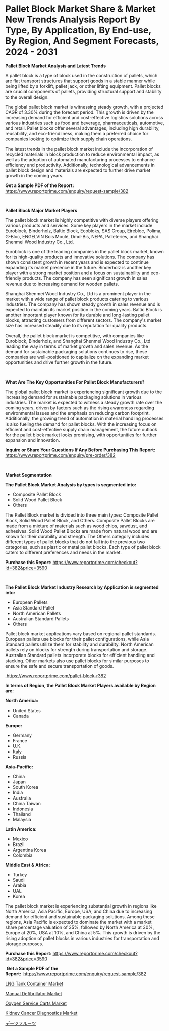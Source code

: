 <p><h1>Pallet Block Market Share & Market New Trends Analysis Report By Type, By Application, By End-use, By Region, And Segment Forecasts, 2024 - 2031</h1></p><p><strong>Pallet Block Market Analysis and Latest Trends</strong></p>
<p><p>A pallet block is a type of block used in the construction of pallets, which are flat transport structures that support goods in a stable manner while being lifted by a forklift, pallet jack, or other lifting equipment. Pallet blocks are crucial components of pallets, providing structural support and stability to the overall design.</p><p>The global pallet block market is witnessing steady growth, with a projected CAGR of 3.30% during the forecast period. This growth is driven by the increasing demand for efficient and cost-effective logistics solutions across various industries such as food and beverage, pharmaceuticals, automotive, and retail. Pallet blocks offer several advantages, including high durability, reusability, and eco-friendliness, making them a preferred choice for companies looking to optimize their supply chain operations.</p><p>The latest trends in the pallet block market include the incorporation of recycled materials in block production to reduce environmental impact, as well as the adoption of automated manufacturing processes to enhance efficiency and productivity. Additionally, technological advancements in pallet block design and materials are expected to further drive market growth in the coming years.</p></p>
<p><strong>Get a Sample PDF of the Report:&nbsp;</strong> <a href="https://www.reportprime.com/enquiry/request-sample/382">https://www.reportprime.com/enquiry/request-sample/382</a></p>
<p>&nbsp;</p>
<p><strong>Pallet Block Major Market Players</strong></p>
<p><p>The pallet block market is highly competitive with diverse players offering various products and services. Some key players in the market include Euroblock, Binderholz, Baltic Block, Ecobloks, SAS Group, Eirebloc, Polima, G-Bloc, ENGELVIN Bois Moulé, Dmd-Bis, NEPA, Palleteries, and Shanghai Shenmei Wood Industry Co., Ltd.</p><p>Euroblock is one of the leading companies in the pallet block market, known for its high-quality products and innovative solutions. The company has shown consistent growth in recent years and is expected to continue expanding its market presence in the future. Binderholz is another key player with a strong market position and a focus on sustainability and eco-friendly products. The company has seen significant growth in sales revenue due to increasing demand for wooden pallets.</p><p>Shanghai Shenmei Wood Industry Co., Ltd is a prominent player in the market with a wide range of pallet block products catering to various industries. The company has shown steady growth in sales revenue and is expected to maintain its market position in the coming years. Baltic Block is another important player known for its durable and long-lasting pallet blocks, attracting customers from different sectors. The company's market size has increased steadily due to its reputation for quality products.</p><p>Overall, the pallet block market is competitive, with companies like Euroblock, Binderholz, and Shanghai Shenmei Wood Industry Co., Ltd leading the way in terms of market growth and sales revenue. As the demand for sustainable packaging solutions continues to rise, these companies are well-positioned to capitalize on the expanding market opportunities and drive further growth in the future.</p></p>
<p>&nbsp;</p>
<p><strong>What Are The Key Opportunities For Pallet Block Manufacturers?</strong></p>
<p><p>The global pallet block market is experiencing significant growth due to the increasing demand for sustainable packaging solutions in various industries. The market is expected to witness a steady growth rate over the coming years, driven by factors such as the rising awareness regarding environmental issues and the emphasis on reducing carbon footprint. Additionally, the growing trend of automation in material handling processes is also fueling the demand for pallet blocks. With the increasing focus on efficient and cost-effective supply chain management, the future outlook for the pallet block market looks promising, with opportunities for further expansion and innovation.</p></p>
<p><strong>Inquire or Share Your Questions If Any Before Purchasing This Report:</strong> <a href="https://www.reportprime.com/enquiry/pre-order/382">https://www.reportprime.com/enquiry/pre-order/382</a></p>
<p>&nbsp;</p>
<p><strong>Market Segmentation</strong></p>
<p><strong>The Pallet Block Market Analysis by types is segmented into:</strong></p>
<p><ul><li>Composite Pallet Block</li><li>Solid Wood Pallet Block</li><li>Others</li></ul></p>
<p><p>The Pallet Block market is divided into three main types: Composite Pallet Block, Solid Wood Pallet Block, and Others. Composite Pallet Blocks are made from a mixture of materials such as wood chips, sawdust, and adhesives. Solid Wood Pallet Blocks are made from natural wood and are known for their durability and strength. The Others category includes different types of pallet blocks that do not fall into the previous two categories, such as plastic or metal pallet blocks. Each type of pallet block caters to different preferences and needs in the market.</p></p>
<p><strong>Purchase this Report:&nbsp;</strong><a href="https://www.reportprime.com/checkout?id=382&price=3590">https://www.reportprime.com/checkout?id=382&price=3590</a></p>
<p>&nbsp;</p>
<p><strong>The Pallet Block Market Industry Research by Application is segmented into:</strong></p>
<p><ul><li>European Pallets</li><li>Asia Standard Pallet</li><li>North American Pallets</li><li>Australian Standard Pallets</li><li>Others</li></ul></p>
<p><p>Pallet block market applications vary based on regional pallet standards. European pallets use blocks for their pallet configurations, while Asia Standard pallets utilize them for stability and durability. North American pallets rely on blocks for strength during transportation and storage. Australian Standard pallets incorporate blocks for efficient handling and stacking. Other markets also use pallet blocks for similar purposes to ensure the safe and secure transportation of goods.</p></p>
<p><a href="https://www.reportprime.com/pallet-block-r382">&nbsp;https://www.reportprime.com/pallet-block-r382</a></p>
<p><strong>In terms of Region, the Pallet Block Market Players available by Region are:</strong></p>
<p>
    <p> <strong> North America: </strong>
        <ul>
            <li>United States</li>
            <li>Canada</li>
        </ul>
        </p> 
    <p> <strong> Europe: </strong>
        <ul>
            <li>Germany</li>
            <li>France</li>
            <li>U.K.</li>
            <li>Italy</li>
            <li>Russia</li>
        </ul>
        </p> 
    <p> <strong> Asia-Pacific: </strong>
        <ul>
            <li>China</li>
            <li>Japan</li>
            <li>South Korea</li>
            <li>India</li>
            <li>Australia</li>
            <li>China Taiwan</li>
            <li>Indonesia</li>
            <li>Thailand</li>
            <li>Malaysia</li>
        </ul>
        </p> 
    <p> <strong> Latin America: </strong>
        <ul>
            <li>Mexico</li>
            <li>Brazil</li>
            <li>Argentina Korea</li>
            <li>Colombia</li>
        </ul>
        </p> 
    <p> <strong> Middle East & Africa: </strong>
        <ul>
            <li>Turkey</li>
            <li>Saudi</li>
            <li>Arabia</li>
            <li>UAE</li>
            <li>Korea</li>
        </ul>
    </p>
    </p>
<p><p>The pallet block market is experiencing substantial growth in regions like North America, Asia Pacific, Europe, USA, and China due to increasing demand for efficient and sustainable packaging solutions. Among these regions, Asia Pacific is expected to dominate the market with a market share percentage valuation of 35%, followed by North America at 30%, Europe at 20%, USA at 10%, and China at 5%. This growth is driven by the rising adoption of pallet blocks in various industries for transportation and storage purposes.</p></p>
<p><strong>Purchase this Report: </strong><a href="https://www.reportprime.com/checkout?id=382&price=3590">https://www.reportprime.com/checkout?id=382&price=3590</a></p>
<p>&nbsp;<strong>Get a Sample PDF of the Report:&nbsp;&nbsp;</strong><a href="https://www.reportprime.com/enquiry/request-sample/382">https://www.reportprime.com/enquiry/request-sample/382</a></p>
<p><strong></strong></p>
<p><p><a href="https://www.linkedin.com/pulse/analyzing-lng-tank-container-market-dynamics-growth-drivers-vcuee?trackingId=Qcgg44mkRga4tBi7MHh7LQ%3D%3D">LNG Tank Container Market</a></p><p><a href="https://medium.com/@andrew.gibson967/comprehensive-analysis-of-the-global-manual-defibrillator-market-growth-trends-market-forecasts-77f982370a94">Manual Defibrillator Market</a></p><p><a href="https://issuu.com/reportprime-2/docs/oxygen-service-carts-market-size-20_7491733ed4cd71">Oxygen Service Carts Market</a></p><p><a href="https://medium.com/@amanda.hamilton54645/global-kidney-cancer-diagnostics-market-focus-on-product-type-immunohistochemistry-urine-5cf54b9da970">Kidney Cancer Diagnostics Market</a></p><p><a href="https://medium.com/@skylarreilly36/%E6%97%A5%E6%9C%AC%E8%AA%9E%E8%A8%B3-%E3%83%87%E3%83%BC%E3%83%84%E3%83%95%E3%83%AB%E3%83%BC%E3%83%84%E5%B8%82%E5%A0%B4%E3%81%AB%E5%AF%BE%E3%81%99%E3%82%8B%E6%B4%9E%E5%AF%9F-%E5%B8%82%E5%A0%B4%E3%83%97%E3%83%AC%E3%83%BC%E3%83%A4%E3%83%BC-%E5%B8%82%E5%A0%B4%E8%A6%8F%E6%A8%A1-%E5%9C%B0%E7%90%86%E7%9A%84%E5%9C%B0%E5%9F%9F-%E3%81%8A%E3%82%88%E3%81%B3%E4%BA%88%E6%B8%AC-2024%E5%B9%B4-2031%E5%B9%B4-da8f37d65041">デーツフルーツ</a></p></p>